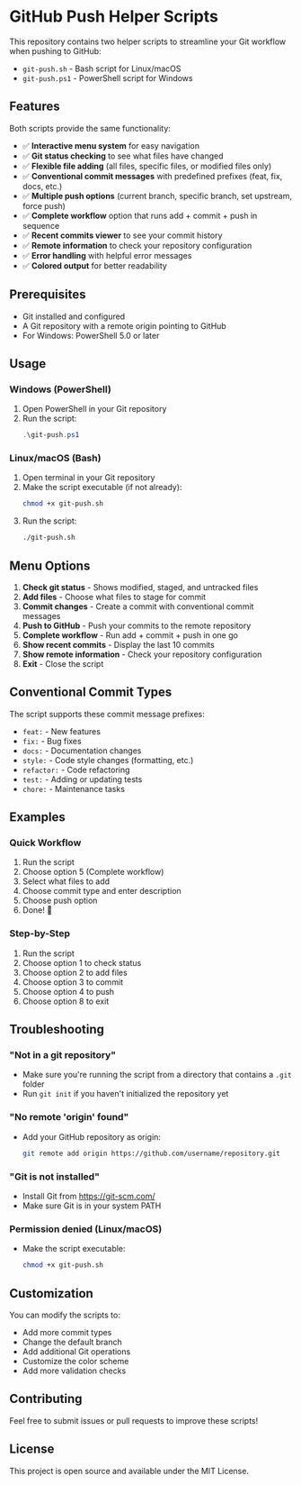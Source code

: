 # GitHub Push Helper Scripts

This repository contains two helper scripts to streamline your Git workflow when pushing to GitHub:

- `git-push.sh` - Bash script for Linux/macOS
- `git-push.ps1` - PowerShell script for Windows

## Features

Both scripts provide the same functionality:

- ✅ **Interactive menu system** for easy navigation
- ✅ **Git status checking** to see what files have changed
- ✅ **Flexible file adding** (all files, specific files, or modified files only)
- ✅ **Conventional commit messages** with predefined prefixes (feat, fix, docs, etc.)
- ✅ **Multiple push options** (current branch, specific branch, set upstream, force push)
- ✅ **Complete workflow** option that runs add + commit + push in sequence
- ✅ **Recent commits viewer** to see your commit history
- ✅ **Remote information** to check your repository configuration
- ✅ **Error handling** with helpful error messages
- ✅ **Colored output** for better readability

## Prerequisites

- Git installed and configured
- A Git repository with a remote origin pointing to GitHub
- For Windows: PowerShell 5.0 or later

## Usage

### Windows (PowerShell)

1. Open PowerShell in your Git repository
2. Run the script:
   ```powershell
   .\git-push.ps1
   ```

### Linux/macOS (Bash)

1. Open terminal in your Git repository
2. Make the script executable (if not already):
   ```bash
   chmod +x git-push.sh
   ```
3. Run the script:
   ```bash
   ./git-push.sh
   ```

## Menu Options

1. **Check git status** - Shows modified, staged, and untracked files
2. **Add files** - Choose what files to stage for commit
3. **Commit changes** - Create a commit with conventional commit messages
4. **Push to GitHub** - Push your commits to the remote repository
5. **Complete workflow** - Run add + commit + push in one go
6. **Show recent commits** - Display the last 10 commits
7. **Show remote information** - Check your repository configuration
8. **Exit** - Close the script

## Conventional Commit Types

The script supports these commit message prefixes:

- `feat:` - New features
- `fix:` - Bug fixes
- `docs:` - Documentation changes
- `style:` - Code style changes (formatting, etc.)
- `refactor:` - Code refactoring
- `test:` - Adding or updating tests
- `chore:` - Maintenance tasks

## Examples

### Quick Workflow
1. Run the script
2. Choose option 5 (Complete workflow)
3. Select what files to add
4. Choose commit type and enter description
5. Choose push option
6. Done! 🎉

### Step-by-Step
1. Run the script
2. Choose option 1 to check status
3. Choose option 2 to add files
4. Choose option 3 to commit
5. Choose option 4 to push
6. Choose option 8 to exit

## Troubleshooting

### "Not in a git repository"
- Make sure you're running the script from a directory that contains a `.git` folder
- Run `git init` if you haven't initialized the repository yet

### "No remote 'origin' found"
- Add your GitHub repository as origin:
  ```bash
  git remote add origin https://github.com/username/repository.git
  ```

### "Git is not installed"
- Install Git from https://git-scm.com/
- Make sure Git is in your system PATH

### Permission denied (Linux/macOS)
- Make the script executable:
  ```bash
  chmod +x git-push.sh
  ```

## Customization

You can modify the scripts to:
- Add more commit types
- Change the default branch
- Add additional Git operations
- Customize the color scheme
- Add more validation checks

## Contributing

Feel free to submit issues or pull requests to improve these scripts!

## License

This project is open source and available under the MIT License.
